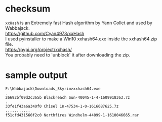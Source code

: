 # checksum

`xxHash` is an Extremely fast Hash algorithm by Yann Collet and used by Wabbajack.  
https://github.com/Cyan4973/xxHash  
I used pyinstaller to make a Win10 xxhash64.exe inside the xxhash64.zip file.  
https://pypi.org/project/xxhash/  
You probably need to 'unblock' it after downloading the zip.  

# sample output
```
F:\Wabbajack\Downloads_Skyrim>xxhash64.exe   
.   
26692bf09d2c365b Blackreach Sun-40045-1-4-1609918363.7z   
.   
33fe1f43a6a340f0 Chisel 1K-47534-1-0-1616687625.7z   
...........   
f51cfd431560f2c0 Northfires Windhelm-44099-1-1610046665.rar   
```
